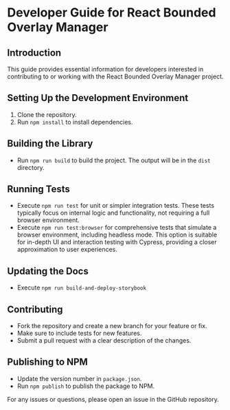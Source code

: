 # Developer Guide for React Bounded Overlay Manager

## Introduction
This guide provides essential information for developers interested in contributing to or working with the React Bounded Overlay Manager project.

## Setting Up the Development Environment
1. Clone the repository.
2. Run `npm install` to install dependencies.

## Building the Library
- Run `npm run build` to build the project. The output will be in the `dist` directory.

## Running Tests
- Execute `npm run test` for unit or simpler integration tests. These tests typically focus on internal logic and functionality, not requiring a full browser environment.
- Execute `npm run test:browser` for comprehensive tests that simulate a browser environment, including headless mode. This option is suitable for in-depth UI and interaction testing with Cypress, providing a closer approximation to user experiences.

## Updating the Docs
- Execute `npm run build-and-deploy-storybook`

## Contributing
- Fork the repository and create a new branch for your feature or fix.
- Make sure to include tests for new features.
- Submit a pull request with a clear description of the changes.

## Publishing to NPM
- Update the version number in `package.json`.
- Run `npm publish` to publish the package to NPM.

For any issues or questions, please open an issue in the GitHub repository.
